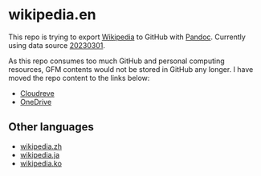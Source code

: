 # wikipedia.en

This repo is trying to export [Wikipedia](https://www.wikipedia.org/) to GitHub with [Pandoc](https://github.com/jgm/pandoc). Currently using data source [20230301](https://dumps.wikimedia.org/enwiki/20230301/).

As this repo consumes too much GitHub and personal computing resources, GFM contents would not be stored in GitHub any longer. I have moved the repo content to the links below:
* [Cloudreve](https://heard-residents-panama-marilyn.trycloudflare.com/s/JKcL)
* [OneDrive](https://1drv.ms/f/s!ArPR6_c0-GPA4u9YUuIyGtGXD_L4lQ?e=o3p8zY)

## Other languages
* [wikipedia.zh](https://github.com/chinapedia/wikipedia.zh)
* [wikipedia.ja](https://github.com/chinapedia/wikipedia.ja)
* [wikipedia.ko](https://github.com/chinapedia/wikipedia.ko)
